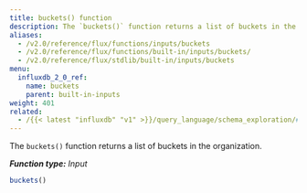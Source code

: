 ```yaml
---
title: buckets() function
description: The `buckets()` function returns a list of buckets in the organization.
aliases:
  - /v2.0/reference/flux/functions/inputs/buckets
  - /v2.0/reference/flux/functions/built-in/inputs/buckets/
  - /v2.0/reference/flux/stdlib/built-in/inputs/buckets
menu:
  influxdb_2_0_ref:
    name: buckets
    parent: built-in-inputs
weight: 401
related:
  - /{{< latest "influxdb" "v1" >}}/query_language/schema_exploration/#show-databases, InfluxQL - SHOW DATABASES]()
---
```


The `buckets()` function returns a list of buckets in the organization.

_**Function type:** Input_

```js
buckets()
```
